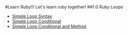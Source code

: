 #Learn Ruby!!!
Let's learn ruby together!
##1.0 Ruby Loops
+ [Simple Loop Syntax](https://github.com/antwonlee/ruby-lessons/blob/master/ruby-loops/loop.rb)
+ [Simple Loop Conditional](http://goo.gl/Xu6bO3)
+ [Simple Loop Conditional and Method](http://goo.gl/tViIL7)
